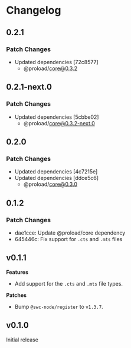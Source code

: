 # Changelog

## 0.2.1

### Patch Changes

- Updated dependencies [72c8577]
  - @proload/core@0.3.2

## 0.2.1-next.0

### Patch Changes

- Updated dependencies [5cbbe02]
  - @proload/core@0.3.2-next.0

## 0.2.0

### Patch Changes

- Updated dependencies [4c7215e]
- Updated dependencies [ddce5c6]
  - @proload/core@0.3.0

## 0.1.2

### Patch Changes

- dae1cce: Update @proload/core dependency
- 645446c: Fix support for `.cts` and `.mts` files

## v0.1.1

**Features**

- Add support for the `.cts` and `.mts` file types.

**Patches**

- Bump `@swc-node/register` to `v1.3.7`.

## v0.1.0

Initial release
